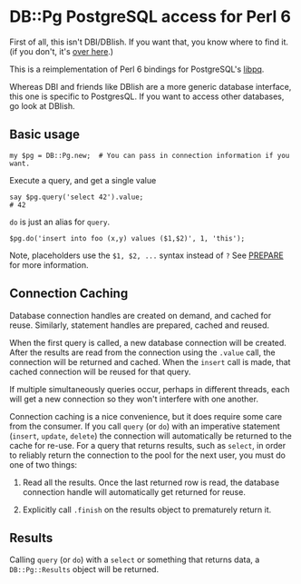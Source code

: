DB::Pg PostgreSQL access for Perl 6
===================================

First of all, this isn't DBI/DBIish.  If you want that, you know where to find
it.  (if you don't, it's [over here](https://github.com/perl6/DBIish).)

This is a reimplementation of Perl 6 bindings for PostgreSQL's
[libpq](https://www.postgresql.org/docs/current/static/libpq.html).

Whereas DBI and friends like DBIish are a more generic database interface, this
one is specific to PostgresQL.  If you want to access other databases, go look
at DBIish.

Basic usage
-----------

```
my $pg = DB::Pg.new;  # You can pass in connection information if you want.
```

Execute a query, and get a single value
```
say $pg.query('select 42').value;
# 42
```

```do``` is just an alias for ```query```.

```
$pg.do('insert into foo (x,y) values ($1,$2)', 1, 'this');
```

Note, placeholders use the ```$1, $2, ...``` syntax instead of ```?``` See
[PREPARE](https://www.postgresql.org/docs/current/static/sql-prepare.html) for
more information.

Connection Caching
------------------

Database connection handles are created on demand, and cached for reuse.
Similarly, statement handles are prepared, cached and reused.

When the first query is called, a new database connection will be created.
After the results are read from the connection using the ```.value``` call,
the connection will be returned and cached.  When the ```insert``` call is
made, that cached connection will be reused for that query.

If multiple simultaneously queries occur, perhaps in different threads, each
will get a new connection so they won't interfere with one another.

Connection caching is a nice convenience, but it does require some care from
the consumer.  If you call ```query``` (or ```do```) with an imperative statement
(```insert```, ```update```, ```delete```) the connection will automatically
be returned to the cache for re-use.  For a query that returns results, such as
```select```, in order to reliably return the connection to the pool for the 
next user, you must do one of two things:

1. Read all the results.  Once the last returned row is read, the database
connection handle will automatically get returned for reuse.

2. Explicitly call ```.finish``` on the results object to prematurely return it.

Results
-------

Calling ```query``` (or ```do```) with a ```select``` or something that returns
data, a ```DB::Pg::Results``` object will be returned.
